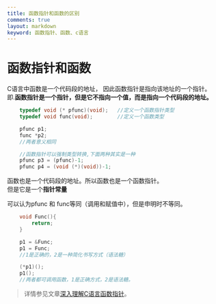 ```yaml
---
title: 函数指针和函数的区别
comments: true
layout: markdown
keyword: 函数指针、函数、c语言
---
```


# 函数指针和函数

C语言中函数是一个代码段的地址， 因此函数指针是指向该地址的一个指针。  
即.**函数指针是一个指针，但是它不指向一个值，而是指向一个代码段的地址。**

```c
	typedef void (* pfunc)(void); 	//定义一个函数指针类型
	typedef void func(void);		//定义一个函数类型

	pfunc p1;
	func *p2;
	//两者意义相同

	//函数指针可以强制类型转换,下面两种其实是一种
	pfunc p3 = (pfunc)-1;
	pfunc p4 = (void (*)(void))-1;
```

函数也是一个代码段的地址。所以函数也是一个函数指针。  
但是它是一个**指针常量** 

可以认为pfunc 和 func等同（调用和赋值中），但是申明时不等同。
```c
	void Func(){
		return;
	}

	p1 = &Func;
	p1 = Func;
	//1是正确的，2是一种简化书写方式（语法糖）

	(*p1)();
	p1();
	//两者都可调用函数，1是正确方式，2是语法糖。
```

> 详情参见文章[深入理解C语言函数指针](http://www.cnblogs.com/windlaughing/archive/2013/04/10/3012012.html)。